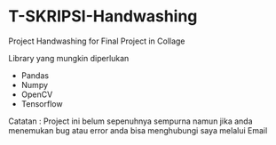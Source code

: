 # T-SKRIPSI-Handwashing
Project Handwashing for Final Project in Collage

Library yang mungkin diperlukan 
- Pandas
- Numpy
- OpenCV
- Tensorflow 


Catatan : Project ini belum sepenuhnya sempurna namun jika anda menemukan bug atau error anda bisa menghubungi saya melalui Email
